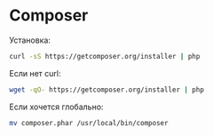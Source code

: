# Composer

Установка:
```sh
curl -sS https://getcomposer.org/installer | php
```
Если нет curl:
```sh
wget -qO- https://getcomposer.org/installer | php
```
Если хочется глобально:
```sh
mv composer.phar /usr/local/bin/composer
```
